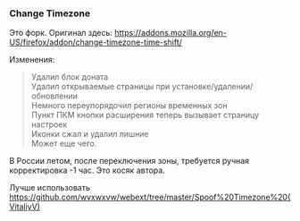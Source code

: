 ### Change Timezone

Это форк.
Оригинал здесь: https://addons.mozilla.org/en-US/firefox/addon/change-timezone-time-shift/

Изменения:  
>Удалил блок доната  
>Удалил открываемые страницы при установке/удалении/обновлении  
>Немного переупорядочил регионы временных зон  
>Пункт ПКМ кнопки расширения теперь вызывает страницу настроек  
>Иконки сжал и удалил лишние  
>Может еще чего.  

В России летом, после переключения зоны, требуется ручная корректировка -1 час.
Это косяк автора.

Лучше использовать <a href="это" target="_blank">https://github.com/wvxwxvw/webext/tree/master/Spoof%20Timezone%20(VitaliyV)</a>
